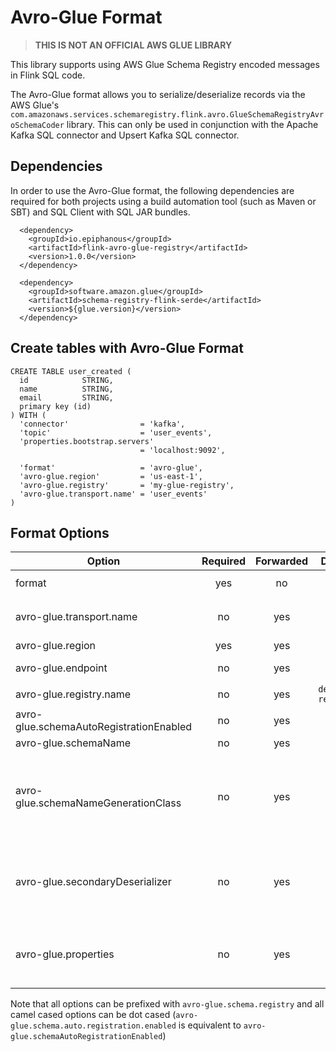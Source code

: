 # Avro-Glue Format

> **THIS IS NOT AN OFFICIAL AWS GLUE LIBRARY**

This library supports using AWS Glue Schema Registry encoded messages in Flink SQL code.

The Avro-Glue format allows you to serialize/deserialize records via the AWS
Glue's `com.amazonaws.services.schemaregistry.flink.avro.GlueSchemaRegistryAvroSchemaCoder` library. This can
only be used
in conjunction with the Apache Kafka SQL connector and Upsert Kafka SQL connector.

## Dependencies

In order to use the Avro-Glue format, the following dependencies are required for both projects using a build automation
tool (such as Maven or SBT) and SQL Client with SQL JAR bundles.

```
  <dependency>
    <groupId>io.epiphanous</groupId>
    <artifactId>flink-avro-glue-registry</artifactId>
    <version>1.0.0</version>
  </dependency>
  
  <dependency>
    <groupId>software.amazon.glue</groupId>
    <artifactId>schema-registry-flink-serde</artifactId>
    <version>${glue.version}</version>
  </dependency>
```

## Create tables with Avro-Glue Format

```
CREATE TABLE user_created (
  id            STRING,
  name          STRING,
  email         STRING,
  primary key (id)
) WITH (
  'connector'                = 'kafka',
  'topic'                    = 'user_events',
  'properties.bootstrap.servers' 
                             = 'localhost:9092',
    
  'format'                   = 'avro-glue',
  'avro-glue.region'         = 'us-east-1',
  'avro-glue.registry'       = 'my-glue-registry',
  'avro-glue.transport.name' = 'user_events'
)
```

## Format Options

| Option                                  | Required | Forwarded |      Default       |  Type   | Description                                                     |
|-----------------------------------------|:--------:|:---------:|:------------------:|:-------:|-----------------------------------------------------------------|
| format                                  |   yes    |    no     |                    | string  | must be `avro-glue`                                             |
| avro-glue.transport.name                |    no    |    yes    |                    | string  | computed from table name                                        |
| avro-glue.region                        |   yes    |    yes    |                    | string  |                                                                 |
| avro-glue.endpoint                      |    no    |    yes    |                    | string  | inferred from region                                            |
| avro-glue.registry.name                 |    no    |    yes    | `default-registry` | string  |                                                                 |
| avro-glue.schemaAutoRegistrationEnabled |    no    |    yes    |      `false`       | boolean |                                                                 |
| avro-glue.schemaName                    |    no    |    yes    |                    | string  |                                                                 |
| avro-glue.schemaNameGenerationClass     |    no    |    yes    |                    | string  | if provided, class name used to generate schema name at runtime |  
| avro-glue.secondaryDeserializer         |    no    |    yes    |                    | string  | if provided, class name used as glue secondary deserializer     |
| avro-glue.properties                    |    no    |    yes    |                    |   map   | will be passed on to aws glue serde as properties               |

Note that all options can be prefixed with `avro-glue.schema.registry` and all camel cased options can be dot
cased (`avro-glue.schema.auto.registration.enabled` is equivalent to `avro-glue.schemaAutoRegistrationEnabled`)
